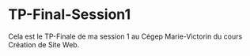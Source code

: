 # TP-Final-Session1
Cela est le TP-Finale de ma session 1 au Cégep Marie-Victorin du cours Création de Site Web.
